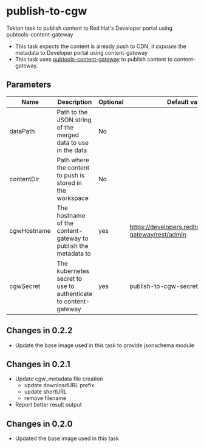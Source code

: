 # publish-to-cgw

Tekton task to publish content to Red Hat's Developer portal using pubtools-content-gateway

 - This task _expects_ the content is already push to CDN, it _exposes_ the metadata to Developer portal using content-gateway 
 - This task uses [pubtools-content-gateway](https://github.com/release-engineering/pubtools-content-gateway) to publish content to content-gateway.



## Parameters

| Name | Description | Optional | Default value |
|------|-------------|----------|---------------|
| dataPath | Path to the JSON string of the merged data to use in the data | No |  |
| contentDir | Path where the content to push is stored in the workspace | No | |
| cgwHostname | The hostname of the content-gateway to publish the metadata to | yes | https://developers.redhat.com/content-gateway/rest/admin |
| cgwSecret | The kubernetes secret to use to authenticate to content-gateway | yes | publish-to-cgw-secret |

## Changes in 0.2.2
* Update the base image used in this task to provide jsonschema module

## Changes in 0.2.1
* Update cgw_metadata file creation
  * update downloadURL prefix
  * update shortURL
  * remove filename
* Report better result output

## Changes in 0.2.0
- Updated the base image used in this task
